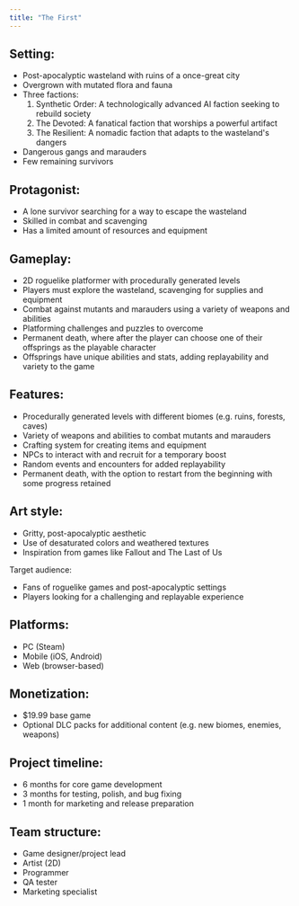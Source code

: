 ```yaml
---
title: "The First"
---
```


## Setting:

* Post-apocalyptic wasteland with ruins of a once-great city
* Overgrown with mutated flora and fauna
* Three factions:
    1. Synthetic Order: A technologically advanced AI faction seeking to rebuild society
    2. The Devoted: A fanatical faction that worships a powerful artifact
    3. The Resilient: A nomadic faction that adapts to the wasteland's dangers
* Dangerous gangs and marauders
* Few remaining survivors

## Protagonist:

* A lone survivor searching for a way to escape the wasteland
* Skilled in combat and scavenging
* Has a limited amount of resources and equipment

## Gameplay:

* 2D roguelike platformer with procedurally generated levels
* Players must explore the wasteland, scavenging for supplies and equipment
* Combat against mutants and marauders using a variety of weapons and abilities
* Platforming challenges and puzzles to overcome
* Permanent death, where after the player can choose one of their offsprings as the playable character
* Offsprings have unique abilities and stats, adding replayability and variety to the game

## Features:

* Procedurally generated levels with different biomes (e.g. ruins, forests, caves)
* Variety of weapons and abilities to combat mutants and marauders
* Crafting system for creating items and equipment
* NPCs to interact with and recruit for a temporary boost
* Random events and encounters for added replayability
* Permanent death, with the option to restart from the beginning with some progress retained

## Art style:

* Gritty, post-apocalyptic aesthetic
* Use of desaturated colors and weathered textures
* Inspiration from games like Fallout and The Last of Us

Target audience:

* Fans of roguelike games and post-apocalyptic settings
* Players looking for a challenging and replayable experience

## Platforms:

* PC (Steam)
* Mobile (iOS, Android)
* Web (browser-based)

## Monetization:

* $19.99 base game
* Optional DLC packs for additional content (e.g. new biomes, enemies, weapons)

## Project timeline:

* 6 months for core game development
* 3 months for testing, polish, and bug fixing
* 1 month for marketing and release preparation

## Team structure:

* Game designer/project lead
* Artist (2D)
* Programmer
* QA tester
* Marketing specialist
